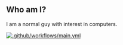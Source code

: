 ## Who am I?
I am a normal guy with interest in computers.

[![.github/workflows/main.yml](https://github.com/ceaser008/ceaser008/actions/workflows/main.yml/badge.svg)](https://github.com/ceaser008/ceaser008/actions/workflows/main.yml)
